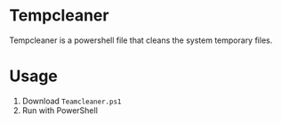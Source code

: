 # Tempcleaner
Tempcleaner is a powershell file that cleans the system temporary files.

# Usage
1. Download `Teamcleaner.ps1`
2. Run with PowerShell
